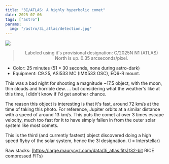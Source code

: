 ```yaml
---
title: "3I/ATLAS: A highly hyperbolic comet"
date: 2025-07-06
tags: ["astro"]
params:
  img: "/astro/3i_atlas/detection.jpg"
---
```


![](/astro/3i_atlas/detection.png)
> <center>Labeled using it's provisional designation: C/2025N N1 (ATLAS)</center>
> <center>North is up. 0.35 arcseconds/pixel.<center>

- Color: 25 minutes (51 * 30 seconds, none during astro-dark)
- Equipment: C9.25, ASI533 MC (IMX533 OSC), EQ6-R mount. 

This was a bad night for shooting a magnitude ~17.5 object, with the moon, thin clouds and horrible dew.
... but considering what the weather's like at this time, I didn't know if I'd get another chance.

The reason this object is interesting is that it's fast, around 72 km/s at the time of taking this photo.
For reference, Jupiter orbits at a similar distance with a speed of around 13 km/s. 
This puts the comet at over 3 times escape velocity, much too fast for it to have simply fallen in from the outer solar system like most comets.

This is the third (and currently fastest) object discovered doing a high speed flyby of the solar system, hence the 3I designation. (I = Interstellar) 

Raw stacks: [https://large.maurycyz.com/data/3i_atlas.fits](32-bit RICE compressed FITs)
